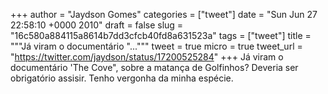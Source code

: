 
+++
author = "Jaydson Gomes"
categories = ["tweet"]
date = "Sun Jun 27 22:58:10 +0000 2010"
draft = false
slug = "16c580a884115a8614b7dd3cfcb40fd8a631523a"
tags = ["tweet"]
title = """Já viram o documentário "..."""
tweet = true
micro = true
tweet_url = "https://twitter.com/jaydson/status/17200525284"
+++
Já viram o documentário 'The Cove", sobre a matança de Golfinhos? Deveria ser obrigatório assisir. Tenho vergonha da minha espécie.
